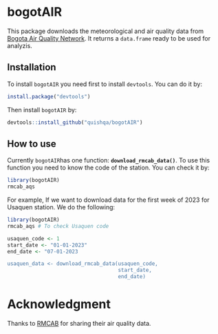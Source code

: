 # bogotAIR

This package downloads the meteorological and air quality data from [Bogota Air Quality Network](http://rmcab.ambientebogota.gov.co/Report/HourlyReports). It returns a `data.frame` ready to be used for analyzis.

## Installation

To install `bogotAIR` you need first to install `devtools`.
You can do it by:

```R
install.package("devtools")
```

Then install `bogotAIR` by:
```R
devtools::install_github("quishqa/bogotAIR")
```

## How to use

Currently `bogotAIR`has one function: **`download_rmcab_data()`**.
To use this function you need to know the code of the station. You can check it by:
```R
library(bogotAIR)
rmcab_aqs
```
For example, If we want to download data for the first week of 2023 for Usaquen station. We do the following:
```R
library(bogotAIR)
rmcab_aqs # To check Usaquen code

usaquen_code <- 1
start_date <- "01-01-2023"
end_date <- "07-01-2023

usaquen_data <- download_rmcab_data(usaquen_code, 
                                    start_date,
                                    end_date)
```

# Acknowledgment
Thanks to [RMCAB](https://www.ambientebogota.gov.co/estaciones-rmcab) for sharing their air quality data.
